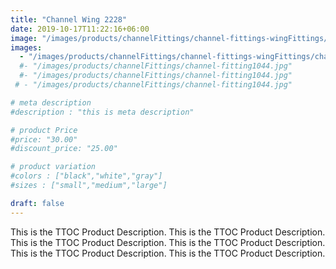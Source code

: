 ```yaml
---
title: "Channel Wing 2228"
date: 2019-10-17T11:22:16+06:00
image: "/images/products/channelFittings/channel-fittings-wingFittings/channel-wing2228.png"
images: 
  - "/images/products/channelFittings/channel-fittings-wingFittings/channel-wing2228.png"
  #- "/images/products/channelFittings/channel-fitting1044.jpg"
  #- "/images/products/channelFittings/channel-fitting1044.jpg"
 # - "/images/products/channelFittings/channel-fitting1044.jpg"

# meta description
#description : "this is meta description"

# product Price
#price: "30.00"
#discount_price: "25.00"

# product variation
#colors : ["black","white","gray"]
#sizes : ["small","medium","large"]

draft: false
---
```


This is the TTOC Product Description. This is the TTOC Product Description. This is the TTOC Product Description. This is the TTOC Product Description. This is the TTOC Product Description. This is the TTOC Product Description. 